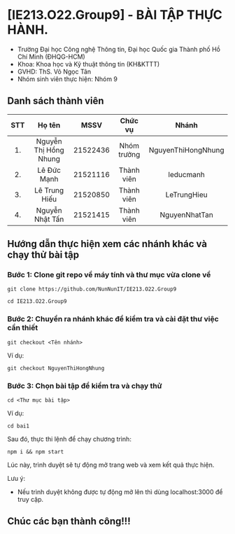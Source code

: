 # [IE213.O22.Group9] - BÀI TẬP THỰC HÀNH.

* Trường Đại học Công nghệ Thông tin, Đại học Quốc gia Thành phố Hồ Chí Minh (ĐHQG-HCM)
* Khoa: Khoa học và Kỹ thuật thông tin (KH&KTTT)
* GVHD: ThS. Võ Ngọc Tân
* Nhóm sinh viên thực hiện: Nhóm 9

## Danh sách thành viên
|STT | Họ tên | MSSV|Chức vụ| Nhánh |
|:---:|:-------------:|:-----:|:-----:|:-----:|
|1. 	| Nguyễn Thị Hồng Nhung | 21522436| Nhóm trưởng |  NguyenThiHongNhung |
|2. 	| Lê Đức Mạnh		| 21521116 | Thành viên | leducmanh |
|3. 	| Lê Trung Hiếu		|	21520850 | Thành viên | LeTrungHieu |
|4.  | Nguyễn Nhật Tấn | 21521415 | Thành viên | NguyenNhatTan |

## Hướng dẫn thực hiện xem các nhánh khác và chạy thử bài tập

### Bước 1: Clone git repo về máy tính và thư mục vừa clone về

```
git clone https://github.com/NunNunIT/IE213.O22.Group9
```

```
cd IE213.O22.Group9
```

### Bước 2: Chuyển ra nhánh khác để kiểm tra và cài đặt thư việc cần thiết

```
git checkout <Tên nhánh>
```

Ví dụ:
```
git checkout NguyenThiHongNhung
```

### Bước 3: Chọn bài tập để kiểm tra và chạy thử

```
cd <Thư mục bài tập>
```

Ví dụ:

```
cd bai1
```

Sau đó, thực thi lệnh để chạy chương trình:
```
npm i && npm start
```

Lúc này, trình duyệt sẽ tự động mở trang web và xem kết quả thực hiện.

Lưu ý:
- Nếu trình duyệt không được tự động mở lên thì dùng localhost:3000 để truy cập.

## Chúc các bạn thành công!!!

